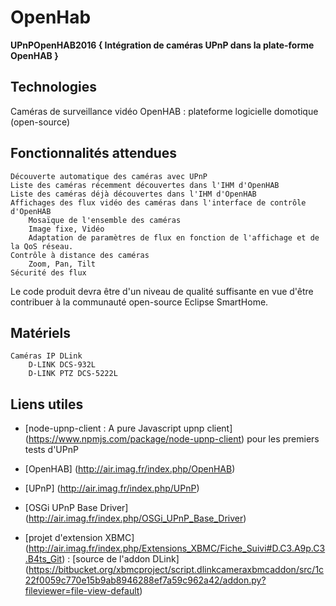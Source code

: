 # OpenHab
**UPnPOpenHAB2016 { Intégration de caméras UPnP dans la plate-forme OpenHAB }**

## Technologies

Caméras de surveillance vidéo OpenHAB : plateforme logicielle domotique (open-source)

## Fonctionnalités attendues

    Découverte automatique des caméras avec UPnP
    Liste des caméras récemment découvertes dans l'IHM d'OpenHAB
    Liste des caméras déjà découvertes dans l'IHM d'OpenHAB
    Affichages des flux vidéo des caméras dans l'interface de contrôle d'OpenHAB
        Mosaïque de l'ensemble des caméras
        Image fixe, Vidéo
        Adaptation de paramètres de flux en fonction de l'affichage et de la QoS réseau. 
    Contrôle à distance des caméras
        Zoom, Pan, Tilt 
    Sécurité des flux 


Le code produit devra être d'un niveau de qualité suffisante en vue d'être contribuer à la communauté open-source Eclipse SmartHome.

## Matériels

    Caméras IP DLink
        D-LINK DCS-932L
        D-LINK PTZ DCS-5222L 

## Liens utiles

   * [node-upnp-client : A pure Javascript upnp client] (https://www.npmjs.com/package/node-upnp-client) pour les premiers tests d'UPnP
   
   * [OpenHAB] (http://air.imag.fr/index.php/OpenHAB)
   
   *  [UPnP] (http://air.imag.fr/index.php/UPnP)
   
   *  [OSGi UPnP Base Driver] (http://air.imag.fr/index.php/OSGi_UPnP_Base_Driver)
   
   *   [projet d'extension XBMC] (http://air.imag.fr/index.php/Extensions_XBMC/Fiche_Suivi#D.C3.A9p.C3.B4ts_Git) : [source de l'addon DLink] (https://bitbucket.org/xbmcproject/script.dlinkcameraxbmcaddon/src/1c22f0059c770e15b9ab8946288ef7a59c962a42/addon.py?fileviewer=file-view-default) 
   
    
   
